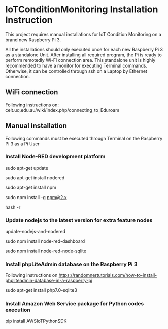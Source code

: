 # IoTConditionMonitoring Installation Instruction
This project requires manual installations for IoT Condition Monitoring on a brand new Raspberry Pi 3.

All the installations should only executed once for each new Raspberry Pi 3 as a standalone Unit. After installing all required program, the Pi is ready to perform remotedly  Wi-Fi connection area. This standalone unit is highly recommended to have a monitor for executing Terminal commands. Otherwise, it can be controlled through ssh on a Laptop by Ethernet connection.  

## WiFi connection
Following instructions on: ceit.uq.edu.au/wiki/index.php/connecting_to_Eduroam

## Manual installation

Following commands must be executed through Terminal on the Raspberry Pi 3 as a Pi User

### Install Node-RED development platform 
sudo apt-get update

sudo apt-get install nodered

sudo apt-get install npm

sudo npm install -g npm@2.x

hash -r

### Update nodejs to the latest version for extra feature nodes

update-nodejs-and-nodered

sudo npm install node-red-dashboard

sudo npm install node-red-node-sqlite

### Install phpLiteAdmin database on the Raspberry Pi 3
Following instructions on https://randomnertutorials.com/how-to-install-phpliteadmin-database-in-a-raspberry-pi

sudo apt-get install php7.0-sqlite3

### Install Amazon Web Service package for Python codes execution
pip install AWSIoTPythonSDK


